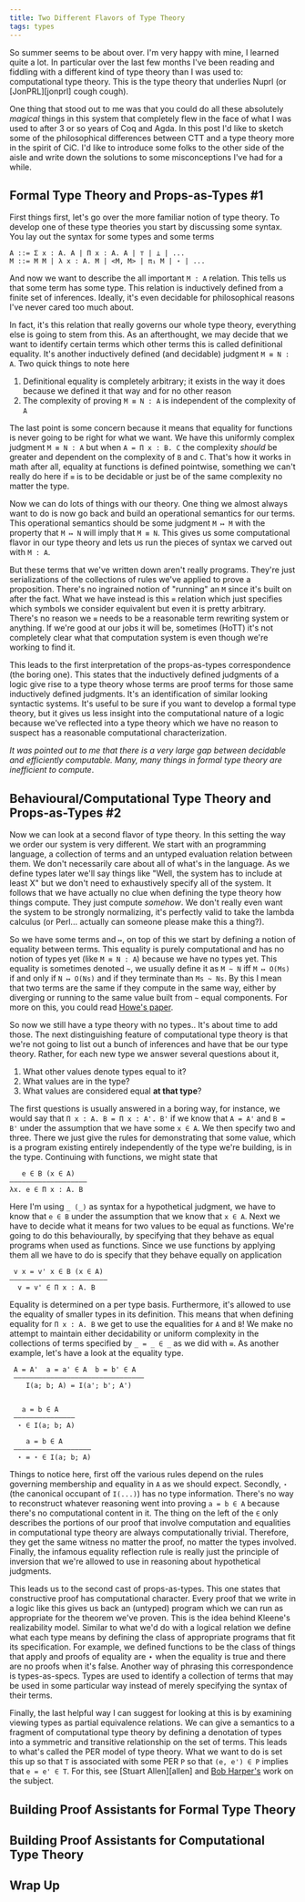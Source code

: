 ```yaml
---
title: Two Different Flavors of Type Theory
tags: types
---
```


So summer seems to be about over. I'm very happy with mine, I learned
quite a lot. In particular over the last few months I've been reading
and fiddling with a different kind of type theory than I was used to:
computational type theory. This is the type theory that underlies
Nuprl (or [JonPRL][jonprl] cough cough).

One thing that stood out to me was that you could do all these
absolutely *magical* things in this system that completely flew in the
face of what I was used to after 3 or so years of Coq and Agda. In
this post I'd like to sketch some of the philosophical differences
between CTT and a type theory more in the spirit of CiC. I'd like to
introduce some folks to the other side of the aisle and write down the
solutions to some misconceptions I've had for a while.

## Formal Type Theory and Props-as-Types #1

First things first, let's go over the more familiar notion of type
theory. To develop one of these type theories you start by discussing
some syntax. You lay out the syntax for some types and some terms

    A ::= Σ x : A. A | Π x : A. A | ⊤ | ⊥ | ...
    M ::= M M | λ x : A. M | <M, M> | π₁ M | ⋆ | ...

And now we want to describe the all important `M : A` relation. This
tells us that some term has some type. This relation is inductively
defined from a finite set of inferences. Ideally, it's even decidable
for philosophical reasons I've never cared too much about.

In fact, it's this relation that really governs our whole type theory,
everything else is going to stem from this. As an afterthought, we may
decide that we want to identify certain terms which other terms this
is called definitional equality. It's another inductively defined (and
decidable) judgment `M ≡ N : A`. Two quick things to note here

 1. Definitional equality is completely arbitrary; it exists in the
    way it does because we defined it that way and for no other reason
 2. The complexity of proving `M ≡ N : A` is independent of the
    complexity of `A`

The last point is some concern because it means that equality for
functions is never going to be right for what we want. We have this
uniformly complex judgment `M ≡ N : A` but when `A = Π x : B. C` the
complexity *should* be greater and dependent on the complexity of `B`
and `C`. That's how it works in math after all, equality at functions
is defined pointwise, something we can't really do here if `≡` is to
be decidable or just be of the same complexity no matter the type.

Now we can do lots of things with our theory. One thing we almost
always want to do is now go back and build an operational semantics
for our terms. This operational semantics should be some judgment
`M ↦ M` with the property that `M ↦ N` will imply that `M ≡ N`. This gives
us some computational flavor in our type theory and lets us run the
pieces of syntax we carved out with `M : A`.

But these terms that we've written down aren't really
programs. They're just serializations of the collections of rules
we've applied to prove a proposition. There's no ingrained notion of
"running" an `M` since it's built on after the fact. What we have
instead is this `≡` relation which just specifies which symbols we
consider equivalent but even it is pretty arbitrary. There's no reason
we `≡` needs to be a reasonable term rewriting system or anything. If
we're good at our jobs it will be, sometimes (HoTT) it's not
completely clear what that computation system is even though we're
working to find it.

This leads to the first interpretation of the props-as-types
correspondence (the boring one). This states that the inductively
defined judgments of a logic give rise to a type theory whose terms
are proof terms for those same inductively defined judgments. It's an
identification of similar looking syntactic systems. It's useful to be
sure if you want to develop a formal type theory, but it gives us less
insight into the computational nature of a logic because we've
reflected into a type theory which we have no reason to suspect has a
reasonable computational characterization.

*It was pointed out to me that there is a very large gap between
 decidable and efficiently computable. Many, many things in formal
 type theory are inefficient to compute*.

## Behavioural/Computational Type Theory and Props-as-Types #2

Now we can look at a second flavor of type theory. In this setting the
way we order our system is very different. We start with an
programming language, a collection of terms and an untyped evaluation
relation between them. We don't necessarily care about all of what's
in the language. As we define types later we'll say things like "Well,
the system has to include at least X" but we don't need to
exhaustively specify all of the system. It follows that we have
actually no clue when defining the type theory how things
compute. They just compute *somehow*. We don't really even want the
system to be strongly normalizing, it's perfectly valid to take the
lambda calculus (or Perl... actually can someone please make this a
thing?).

So we have some terms and `↦`, on top of this we start by defining a
notion of equality between terms. This equality is purely
computational and has no notion of types yet (like `M ≡ N : A`)
because we have no types yet. This equality is sometimes denoted `~`,
we usually define it as `M ~ N` iff `M ↦ O(Ms)` if and only if `N ↦
O(Ns)` and if they terminate than `Ms ~ Ns`. By this I mean that two
terms are the same if they compute in the same way, either by
diverging or running to the same value built from `~` equal
components. For more on this, you could read [Howe's paper][howe].

So now we still have a type theory with no types.. It's about time to
add those. The next distinguishing feature of computational type
theory is that we're not going to list out a bunch of inferences and
have that be our type theory. Rather, for each new type we answer
several questions about it,

 1. What other values denote types equal to it?
 2. What values are in the type?
 3. What values are considered equal **at that type**?

The first questions is usually answered in a boring way, for instance,
we would say that `Π x : A. B = Π x : A'. B'` if we know that `A = A'`
and `B = B'` under the assumption that we have some `x ∈ A`. We then
specify two and three. There we just give the rules for demonstrating
that some value, which is a program existing entirely independently of
the type we're building, is in the type. Continuing with functions, we
might state that

       e ∈ B (x ∈ A)
    ———————————————————
    λx. e ∈ Π x : A. B

Here I'm using `_ (_)` as syntax for a hypothetical judgment, we have
to know that `e ∈ B` under the assumption that we know that `x ∈
A`. Next we have to decide what it means for two values to be equal as
functions. We're going to do this behaviourally, by specifying that
they behave as equal programs when used as functions. Since we use
functions by applying them all we have to do is specify that they
behave equally on application

     v x = v' x ∈ B (x ∈ A)
    ————————————————————————
      v = v' ∈ Π x : A. B

Equality is determined on a per type basis. Furthermore, it's allowed
to use the equality of smaller types in its definition. This means
that when defining equality for `Π x : A. B` we get to use the
equalities for `A` and `B`! We make no attempt to maintain either
decidability or uniform complexity in the collections of terms
specified by `_ = _ ∈ _` as we did with `≡`. As another example, let's
have a look at the equality type.

     A = A'  a = a' ∈ A  b = b' ∈ A
     ————————————————————————————————
        I(a; b; A) = I(a'; b'; A')


       a = b ∈ A
     ———————————————
      ⋆ ∈ I(a; b; A)

        a = b ∈ A
     ———————————————————
      ⋆ = ⋆ ∈ I(a; b; A)

Things to notice here, first off the various rules depend on the rules
governing membership and equality in `A` as we should
expect. Secondly, `⋆` (the canonical occupant of `I(...)`) has no type
information. There's no way to reconstruct whatever reasoning went
into proving `a = b ∈ A` because there's no computational content in
it. The thing on the left of the `∈` only describes the portions of
our proof that involve computation and equalities in computational
type theory are always computationally trivial. Therefore, they get
the same witness no matter the proof, no matter the types
involved. Finally, the infamous equality reflection rule is really
just the principle of inversion that we're allowed to use in reasoning
about hypothetical judgments.

This leads us to the second cast of props-as-types. This one states
that constructive proof has computational character. Every proof that
we write in a logic like this gives us back an (untyped) program which
we can run as appropriate for the theorem we've proven. This is the
idea behind Kleene's realizability model. Similar to what we'd do with
a logical relation we define what each type means by defining the
class of appropriate programs that fit its specification. For example,
we defined functions to be the class of things that apply and
proofs of equality are ⋆ when the equality is true and there are no
proofs when it's false. Another way of phrasing this correspondence is
types-as-specs. Types are used to identify a collection of terms that
may be used in some particular way instead of merely specifying the
syntax of their terms.

Finally, the last helpful way I can suggest for looking at this is by
examining viewing types as partial equivalence relations. We can give
a semantics to a fragment of computational type theory by defining
a denotation of types into a symmetric and transitive relationship on
the set of terms. This leads to what's called the PER model of type
theory. What we want to do is set this up so that `T` is associated
with some PER `P` so that `(e, e') ∈ P` implies that `e = e' ∈ T`. For
this, see [Stuart Allen][allen] and [Bob Harper's][harper] work on the
subject.

## Building Proof Assistants for Formal Type Theory

## Building Proof Assistants for Computational Type Theory

## Wrap Up

[howe]: http://www.nuprl.org/documents/Howe/EqualityinLazy.html
[allend]: todo
[harper]: todo
